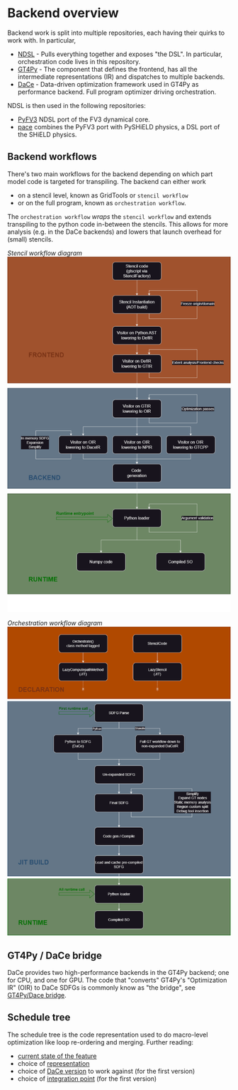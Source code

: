 # Backend overview

Backend work is split into multiple repositories, each having their quirks to work with. In particular,

- [NDSL](./repositories/ndsl.md) - Pulls everything together and exposes "the DSL". In particular, orchestration code lives in this repository.
- [GT4Py](./repositories/gt4py.md) - The component that defines the frontend, has all the intermediate representations (IR) and dispatches to multiple backends.
- [DaCe](./repositories/dace.md) - Data-driven optimization framework used in GT4Py as performance backend. Full program optimizer driving orchestration.

NDSL is then used in the following repositories:

- [PyFV3](https://github.com/NOAA-GFDL/PyFV3) NDSL port of the FV3 dynamical core.
- [pace](https://github.com/NOAA-GFDL/pace) combines the PyFV3 port with PySHiELD physics, a DSL port of the SHiELD physics.

## Backend workflows

There's two main workflows for the backend depending on which part model code is targeted for transpiling. The backend can either work

- on a stencil level, known as GridTools or `stencil workflow`
- or on the full program, known as `orchestration workflow`.

The `orchestration workflow` _wraps_ the `stencil workflow` and extends transpiling to the python code in-between the stencils. This allows for more analysis (e.g. in the DaCe backends) and lowers that launch overhead for (small) stencils.

_Stencil workflow diagram_
![stencil workflow](./images/workflow-stencil.png)

_Orchestration workflow diagram_
![orchestration workflow](./images/workflow-orchestration.png)

## GT4Py / DaCe bridge

DaCe provides two high-performance backends in the GT4Py backend; one for CPU, and one for GPU. The code that "converts" GT4Py's "Optimization IR" (OIR) to DaCe SDFGs is commonly know as "the bridge", see [GT4Py/Dace bridge](./dace-bridge.md).

## Schedule tree

The schedule tree is the code representation used to do macro-level optimization like loop re-ordering and merging. Further reading:

- [current state of the feature](./schedule-tree.md)
- choice of [representation](./ADRs/stree.md)
- choice of [DaCe version](./ADRs/stree_dace-version.md) to work against (for the first version)
- choice of [integration point](./ADRs/stree_ndsl-integration.md) (for the first version)
